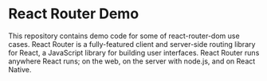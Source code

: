 React Router Demo
=================  

This repository contains demo code for some of react-router-dom use cases. React Router is a fully-featured client and server-side routing library for React, a JavaScript library for building user interfaces. React Router runs anywhere React runs; on the web, on the server with node.js, and on React Native.
